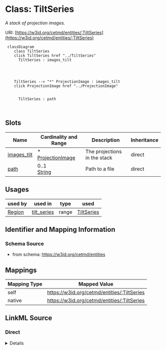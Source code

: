 

# Class: TiltSeries


_A stack of projection images._





URI: [https://w3id.org/cetmd/entities/:TiltSeries](https://w3id.org/cetmd/entities/:TiltSeries)






```mermaid
 classDiagram
    class TiltSeries
    click TiltSeries href "../TiltSeries"
      TiltSeries : images_tilt
        
          
    
    
    TiltSeries --> "*" ProjectionImage : images_tilt
    click ProjectionImage href "../ProjectionImage"

        
      TiltSeries : path
        
      
```




<!-- no inheritance hierarchy -->


## Slots

| Name | Cardinality and Range | Description | Inheritance |
| ---  | --- | --- | --- |
| [images_tilt](images_tilt.md) | * <br/> [ProjectionImage](ProjectionImage.md) | The projections in the stack | direct |
| [path](path.md) | 0..1 <br/> [String](String.md) | Path to a file | direct |





## Usages

| used by | used in | type | used |
| ---  | --- | --- | --- |
| [Region](Region.md) | [tilt_series](tilt_series.md) | range | [TiltSeries](TiltSeries.md) |






## Identifier and Mapping Information







### Schema Source


* from schema: https://w3id.org/cetmd/entities




## Mappings

| Mapping Type | Mapped Value |
| ---  | ---  |
| self | https://w3id.org/cetmd/entities/:TiltSeries |
| native | https://w3id.org/cetmd/entities/:TiltSeries |







## LinkML Source

<!-- TODO: investigate https://stackoverflow.com/questions/37606292/how-to-create-tabbed-code-blocks-in-mkdocs-or-sphinx -->

### Direct

<details>
```yaml
name: TiltSeries
description: A stack of projection images.
from_schema: https://w3id.org/cetmd/entities
slots:
- images_tilt
- path

```
</details>

### Induced

<details>
```yaml
name: TiltSeries
description: A stack of projection images.
from_schema: https://w3id.org/cetmd/entities
attributes:
  images_tilt:
    name: images_tilt
    description: The projections in the stack
    from_schema: https://w3id.org/cetmd/entities
    rank: 1000
    alias: images_tilt
    owner: TiltSeries
    domain_of:
    - TiltSeries
    range: ProjectionImage
    multivalued: true
  path:
    name: path
    description: Path to a file.
    from_schema: https://w3id.org/cetmd/entities
    rank: 1000
    alias: path
    owner: TiltSeries
    domain_of:
    - GainFile
    - DefectFile
    - MovieFrame
    - MovieStack
    - ProjectionImage
    - TiltSeries
    - Tomogram
    - ParticleMap
    - Annotation
    range: string

```
</details>
